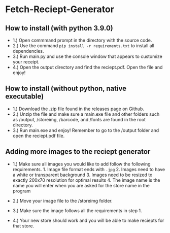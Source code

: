 # Fetch-Reciept-Generator

## How to install (with python 3.9.0)

- 1.) Open commmand prompt in the directory with the source code. 
- 2.) Use the command `pip install -r requirements.txt` to install all dependencies.
- 3.) Run main.py and use the console window that appears to customize your receipt.
- 4.) Open the output directory and find the reciept.pdf. Open the file and enjoy!

## How to install (without python, native executable)

- 1.) Download the .zip file found in the releases page on Github.
- 2.) Unzip the file and make sure a main.exe file and other folders such as /output, /storeimg, /barcode, and /fonts are found in the root directory.
- 3.) Run main.exe and enjoy! Remember to go to the /output folder and open the reciept.pdf file.

## Adding more images to the reciept generator

- 1.) Make sure all images you would like to add follow the following requirements.
      1. Image file format ends with `.jpg`
      2. Images need to have a white or transparent background
      3. Images need to be resized to exactly 200x70 resolution for optimal results
      4. The image name is the name you will enter when you are asked for the store name in the program

- 2.) Move your image file to the /storeimg folder.

- 3.) Make sure the image follows all the requirements in step 1.

- 4.) Your new store should work and you will be able to make reciepts for that store.
